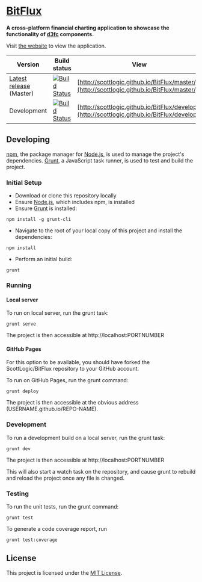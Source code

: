 # [BitFlux](http://scottlogic.github.io/BitFlux/)

**A cross-platform financial charting application to showcase the functionality of [d3fc](https://d3fc.io) components.**

Visit [the website](http://scottlogic.github.io/BitFlux/) to view the application.


| Version                                                                   | Build status                                                                                                             | View                                                                                         |
|---------------------------------------------------------------------------|--------------------------------------------------------------------------------------------------------------------------|----------------------------------------------------------------------------------------------|
| [Latest release](https://github.com/ScottLogic/BitFlux/releases) (Master) | [![Build Status](https://travis-ci.org/ScottLogic/BitFlux.svg?branch=master)](https://travis-ci.org/ScottLogic/BitFlux)  | [http://scottlogic.github.io/BitFlux/master/](http://scottlogic.github.io/BitFlux/master/)   |
| Development                                                               | [![Build Status](https://travis-ci.org/ScottLogic/BitFlux.svg?branch=develop)](https://travis-ci.org/ScottLogic/BitFlux) | [http://scottlogic.github.io/BitFlux/develop/](http://scottlogic.github.io/BitFlux/develop/) |

## Developing

[npm](https://www.npmjs.com/), the package manager for [Node.js](https://nodejs.org/), is used to manage the project's dependencies. [Grunt](http://gruntjs.com/), a JavaScript task runner, is used to test and build the project.

### Initial Setup

- Download or clone this repository locally
- Ensure [Node.js](https://nodejs.org/), which includes npm, is installed
- Ensure [Grunt](http://gruntjs.com/getting-started#installing-the-cli) is installed:

```
npm install -g grunt-cli
```

- Navigate to the root of your local copy of this project and install the dependencies:

```
npm install
```

- Perform an initial build:

```
grunt
```

### Running

#### Local server

To run on local server, run the grunt task:

```
grunt serve
```

The project is then accessible at http://localhost:PORTNUMBER

#### GitHub Pages

For this option to be available, you should have forked the ScottLogic/BitFlux repository to your GitHub account.

To run on GitHub Pages, run the grunt command:

```
grunt deploy
```

The project is then accessible at the obvious address (USERNAME.github.io/REPO-NAME).

### Development

To run a development build on a local server, run the grunt task:

```
grunt dev
```

The project is then accessible at http://localhost:PORTNUMBER

This will also start a watch task on the repository, and cause grunt to rebuild and reload the project once any file is changed.

### Testing

To run the unit tests, run the grunt command:

```
grunt test
```

To generate a code coverage report, run

```
grunt test:coverage
```

## License

This project is licensed under the [MIT License](http://opensource.org/licenses/MIT).
